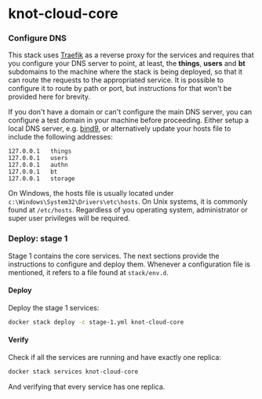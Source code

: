 # knot-cloud-core

### Configure DNS

This stack uses [Traefik](https://traefik.io) as a reverse proxy for the services and requires that you configure your DNS server to point, at least, the **things**, **users** and **bt** subdomains to the machine where the stack is being deployed, so that it can route the requests to the appropriated service. It is possible to configure it to route by path or port, but instructions for that won't be provided here for brevity.

If you don't have a domain or can't configure the main DNS server, you can configure a test domain in your machine before proceeding. Either setup a local DNS server, e.g. [bind9](https://wiki.debian.org/Bind9), or alternatively update your hosts file to include the following addresses:

```
127.0.0.1   things
127.0.0.1   users
127.0.0.1   authn
127.0.0.1   bt
127.0.0.1   storage
```

On Windows, the hosts file is usually located under `c:\Windows\System32\Drivers\etc\hosts`. On Unix systems, it is commonly found at `/etc/hosts`. Regardless of you operating system, administrator or super user privileges will be required.

### Deploy: stage 1

Stage 1 contains the core services. The next sections provide the instructions to configure and deploy them. Whenever a configuration file is mentioned, it refers to a file found at `stack/env.d`.

#### Deploy

Deploy the stage 1 services:

```bash
docker stack deploy -c stage-1.yml knot-cloud-core
```

#### Verify

Check if all the services are running and have exactly one replica:

```bash
docker stack services knot-cloud-core
```

And verifying that every service has one replica.
